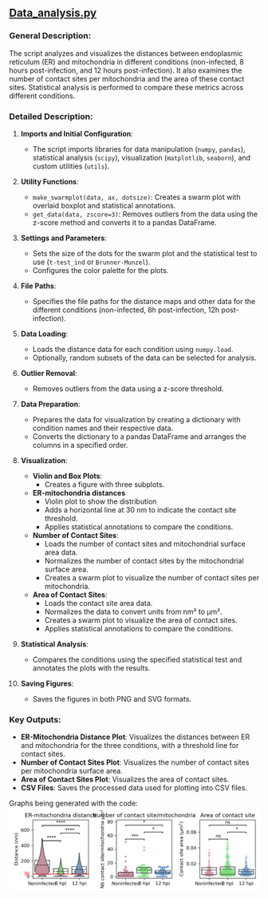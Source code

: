 ## [Data_analysis.py](https://github.com/leclercsimon74/2024_mito-HSV_paper/blob/main/Figure%203/Data/Data_analysis.py)

### General Description:
The script analyzes and visualizes the distances between endoplasmic reticulum (ER) and mitochondria in different conditions (non-infected, 8 hours post-infection, and 12 hours post-infection). It also examines the number of contact sites per mitochondria and the area of these contact sites. Statistical analysis is performed to compare these metrics across different conditions.

### Detailed Description:

1. **Imports and Initial Configuration**:
   - The script imports libraries for data manipulation (`numpy`, `pandas`), statistical analysis (`scipy`), visualization (`matplotlib`, `seaborn`), and custom utilities (`utils`).

2. **Utility Functions**:
   - `make_swarmplot(data, ax, dotsize)`: Creates a swarm plot with overlaid boxplot and statistical annotations.
   - `get_data(data, zscore=3)`: Removes outliers from the data using the z-score method and converts it to a pandas DataFrame.

3. **Settings and Parameters**:
   - Sets the size of the dots for the swarm plot and the statistical test to use (`t-test_ind` or `Brunner-Munzel`).
   - Configures the color palette for the plots.

4. **File Paths**:
   - Specifies the file paths for the distance maps and other data for the different conditions (non-infected, 8h post-infection, 12h post-infection).

5. **Data Loading**:
   - Loads the distance data for each condition using `numpy.load`.
   - Optionally, random subsets of the data can be selected for analysis.

6. **Outlier Removal**:
   - Removes outliers from the data using a z-score threshold.

7. **Data Preparation**:
   - Prepares the data for visualization by creating a dictionary with condition names and their respective data.
   - Converts the dictionary to a pandas DataFrame and arranges the columns in a specified order.

8. **Visualization**:
   - **Violin and Box Plots**:
     - Creates a figure with three subplots.
   - **ER-mitochondria distances**
     - Violin plot to show the distribution
     - Adds a horizontal line at 30 nm to indicate the contact site threshold.
     - Applies statistical annotations to compare the conditions.
   - **Number of Contact Sites**:
     - Loads the number of contact sites and mitochondrial surface area data.
     - Normalizes the number of contact sites by the mitochondrial surface area.
     - Creates a swarm plot to visualize the number of contact sites per mitochondria.
   - **Area of Contact Sites**:
     - Loads the contact site area data.
     - Normalizes the data to convert units from nm² to μm².
     - Creates a swarm plot to visualize the area of contact sites.
     - Applies statistical annotations to compare the conditions.

9. **Statistical Analysis**:
   - Compares the conditions using the specified statistical test and annotates the plots with the results.

10. **Saving Figures**:
    - Saves the figures in both PNG and SVG formats.

### Key Outputs:
- **ER-Mitochondria Distance Plot**: Visualizes the distances between ER and mitochondria for the three conditions, with a threshold line for contact sites.
- **Number of Contact Sites Plot**: Visualizes the number of contact sites per mitochondria surface area.
- **Area of Contact Sites Plot**: Visualizes the area of contact sites.
- **CSV Files**: Saves the processed data used for plotting into CSV files.


Graphs being generated with the code:
![graphs](https://github.com/leclercsimon74/2024_mito-HSV_paper/blob/main/Figure%203/Data/ER-mitochondria%20distance.png)

